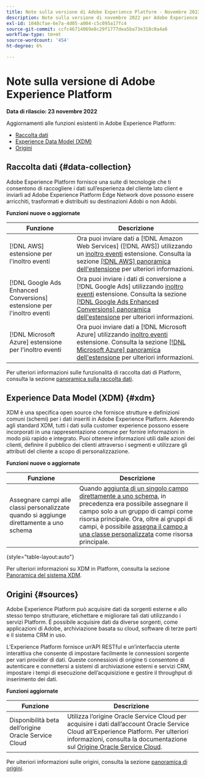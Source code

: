 ```yaml
---
title: Note sulla versione di Adobe Experience Platform - Novembre 2022
description: Note sulla versione di novembre 2022 per Adobe Experience Platform.
exl-id: 1048cfae-6e7a-4d05-a004-c5c095a17fc4
source-git-commit: ccfc46714069e8c29f1777dea5ba73e318c0a4a6
workflow-type: tm+mt
source-wordcount: '454'
ht-degree: 6%

---
```


# Note sulla versione di Adobe Experience Platform

**Data di rilascio: 23 novembre 2022**

Aggiornamenti alle funzioni esistenti in Adobe Experience Platform:

- [Raccolta dati](#data-collection)
- [Experience Data Model (XDM)](#xdm)
- [Origini](#sources)

## Raccolta dati {#data-collection}

Adobe Experience Platform fornisce una suite di tecnologie che ti consentono di raccogliere i dati sull’esperienza del cliente lato client e inviarli ad Adobe Experience Platform Edge Network dove possono essere arricchiti, trasformati e distribuiti su destinazioni Adobi o non Adobi.

**Funzioni nuove o aggiornate**

| Funzione | Descrizione |
| --- | --- |
| [!DNL AWS] estensione per l&#39;inoltro eventi | Ora puoi inviare dati a [!DNL Amazon Web Services] ([!DNL AWS]) utilizzando un [inoltro eventi](../../tags/ui/event-forwarding/overview.md) estensione. Consulta la sezione [[!DNL AWS] panoramica dell&#39;estensione](../../tags/extensions/server/aws/overview.md) per ulteriori informazioni. |
| [!DNL Google Ads Enhanced Conversions] estensione per l&#39;inoltro eventi | Ora puoi inviare i dati di conversione a [!DNL Google Ads] utilizzando [inoltro eventi](../../tags/ui/event-forwarding/overview.md) estensione. Consulta la sezione [[!DNL Google Ads Enhanced Conversions] panoramica dell&#39;estensione](../../tags/extensions/server/google-ads-enhanced-conversions/overview.md) per ulteriori informazioni. |
| [!DNL Microsoft Azure] estensione per l&#39;inoltro eventi | Ora puoi inviare dati a [!DNL Microsoft Azure] utilizzando [inoltro eventi](../../tags/ui/event-forwarding/overview.md) estensione. Consulta la sezione [[!DNL Microsoft Azure] panoramica dell&#39;estensione](../../tags/extensions/server/azure/overview.md) per ulteriori informazioni. |

Per ulteriori informazioni sulle funzionalità di raccolta dati di Platform, consulta la sezione [panoramica sulla raccolta dati](../../collection/home.md).

## Experience Data Model (XDM) {#xdm}

XDM è una specifica open source che fornisce strutture e definizioni comuni (schemi) per i dati inseriti in Adobe Experience Platform. Aderendo agli standard XDM, tutti i dati sulla customer experience possono essere incorporati in una rappresentazione comune per fornire informazioni in modo più rapido e integrato. Puoi ottenere informazioni utili dalle azioni dei clienti, definire il pubblico dei clienti attraverso i segmenti e utilizzare gli attributi del cliente a scopo di personalizzazione.

**Funzioni nuove o aggiornate**

| Funzione | Descrizione |
| --- | --- |
| Assegnare campi alle classi personalizzate quando si aggiunge direttamente a uno schema | Quando [aggiunta di un singolo campo direttamente a uno schema](../../xdm/ui/resources/schemas.md#add-individual-fields), in precedenza era possibile assegnare il campo solo a un gruppo di campi come risorsa principale. Ora, oltre ai gruppi di campi, è possibile [assegna il campo a una classe personalizzata](../../xdm/ui/resources/schemas.md#add-to-class) come risorsa principale. |

{style=&quot;table-layout:auto&quot;}

Per ulteriori informazioni su XDM in Platform, consulta la sezione [Panoramica del sistema XDM](../../xdm/home.md).

## Origini {#sources}

Adobe Experience Platform può acquisire dati da sorgenti esterne e allo stesso tempo strutturare, etichettare e migliorare tali dati utilizzando i servizi Platform. È possibile acquisire dati da diverse sorgenti, come applicazioni di Adobe, archiviazione basata su cloud, software di terze parti e il sistema CRM in uso.

L’Experience Platform fornisce un’API RESTful e un’interfaccia utente interattiva che consente di impostare facilmente le connessioni sorgente per vari provider di dati. Queste connessioni di origine ti consentono di autenticare e connettersi a sistemi di archiviazione esterni e servizi CRM, impostare i tempi di esecuzione dell’acquisizione e gestire il throughput di inserimento dei dati.

**Funzioni aggiornate**

| Funzione | Descrizione |
| --- | --- | 
| Disponibilità beta dell’origine Oracle Service Cloud | Utilizza l’origine Oracle Service Cloud per acquisire i dati dall’account Oracle Service Cloud all’Experience Platform. Per ulteriori informazioni, consulta la documentazione sul [Origine Oracle Service Cloud](../../sources/connectors/customer-success/oracle-service-cloud.md). |

Per ulteriori informazioni sulle origini, consulta la sezione [panoramica di origini](../../sources/home.md).
